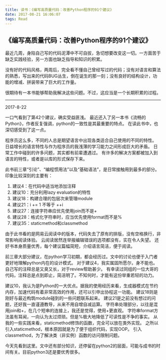 ```yaml
---
title: 读书：《编写高质量代码：改善Python程序的91个建议》
date: 2017-08-21 16:06:07
tags: Read
---
```


## 《编写高质量代码：改善Python程序的91个建议》 

最近几周，身陷自己写的代码泥潭中不可自拔，急切想要改变这一切。一方面苦于缺乏实践经验，另一方面也缺乏指导和知识的积累。

没有好的代码风格，两周后，完全看不懂自己曾经写过的代码；没有对语言和算法的熟悉，写出来的代码BUG丛生，倒在诞生的那一刻；没有良好的结构设计，功能的增减、拼装带来了巨大的工作量。

很期待有一本书能够帮助我解决这些问题。不过，这应当是一个长期积累的过程。

----------


2017-8-22

一口气看到了第42个建议，确实受益匪浅。
最近还入了另一本书《流畅的Python》，作者反复强调，python的一致性是其最重要的特点。
在读此书中，也深切感受到了这一点。

程序员这么多，不同的人总是期望语言中出现各类适合自己使用的不同的特性。
日益增长的语言特性与作为程序员的我浅薄的学习能力之间形成巨大的矛盾。
日常工作中碰到的许多问题，其实都有前辈遭遇过。
有许多的解决方案都被加入到语言的特性，或者是以库的形式保存下来。

此书前三章“引论”、“编程惯用法”以及“基础语法”，是日常接触用到最多的部分。
印象比较深刻的主要有：
1. 建议4：在代码中适当地添加注释
2. 建议10：充分利用lazy evaluation的特性
3. 建议18：构建合理的包层次来管理module
4. 建议21：i += 1 不等于 ++i
5. 建议27：连接字符串应优先使用join而不是+
6. 建议28：格式化字符串时，应当优先使用format而不是%
7. 建议35：staticmethod和classmethod

由于此书看的是网易云阅读中的版本，代码失去了原有的排版，没有空格换行，非常影响阅读体验。
云阅读居然连举报编辑错误的选项都没有，实在令人失望。
还好书本身质量优秀，每个建议篇幅简短，介绍语言简洁，便于阅读。

前三章大部分建议，在python学习初期，都会经历过。文中的讨论也便于入门者更好地理解python内在的设计模式。
对于建议4，我实属固所愿尔，身不能也。自己写的注释总是又臭又长，对于review帮助甚少。
有幸读过同组的一位大哥的代码，注释总是点到即止，简洁明了。不知何时，才能有这份举重若轻的功力。

建议10，我认为是Python的一大优点。据我的使用经历来看，生成器模式在节约内存，加速代码有着非常高效的作用，还可以引申出协程这一功能。
建议18则是刚好与最近构筑module碰到的一些问题联系起来。
建议21是之前没有想过的问题，还好我一直谨遵教导，从来不用自增自减运算。
字符串处理部分，以往是混用join和+，在几个短串的连接上，我还是觉得，使用+更直观。
字符串format方法虽有耳闻，一向认为太过烦琐。但是%极大地降低了可读性是不争的事实。
从我的一些实践来看，staticmethod修饰的函数，完全可以放在类外实现。
之所以引入staticmethod，根本原因就是为了便于组织代码，实现OOP。
引入classmethod，为了解决类（非实例）函数的访问限制问题。

今天先看到这里。文中还有部分知识，还停留在python2的层面，可能与成书的时间有关。目前python3还是要优秀很多。
